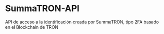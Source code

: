 # SummaTRON-API
API de acceso a la identificación creada por SummaTRON, tipo 2FA basado en el Blockchain de TRON
